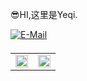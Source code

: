 :sunglasses:HI,这里是Yeqi. 

<a href="https://wiki.originmc.cn/" target="_blank">
    <img src=https://img.shields.io/badge/Wiki-%23946CE6.svg?style=for-the-badge&logo=sailfishos&logoColor=white
        alt=E-Mail style="margin-bottom: 5px;" />
</a>


<table>
    <tr>
        <td valign="top" width="50%">
            <img src="https://github-readme-stats.vercel.app/api?username=Yeqi99&show_icons=true&count_private=true&hide_border=true"
                style="width: 100%" />
        </td>
        <td valign="top" width="50%">
            <img src="https://github-readme-stats.vercel.app/api/top-langs/?username=Yeqi99&hide_border=true&layout=compact"
                style="width: 100%" />
        </td>
    </tr>
</table>
